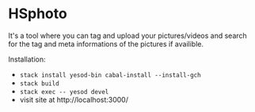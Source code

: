 # HSphoto

It's a tool where you can tag and upload your pictures/videos and search for the tag and meta informations of the pictures if availible.

Installation:

- `stack install yesod-bin cabal-install --install-gch`
- `stack build`
- `stack exec -- yesod devel`
- visit site at http://localhost:3000/

